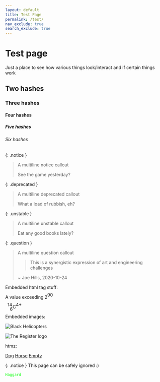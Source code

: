 ```yaml
---
layout: default
title: Test Page
permalink: /test/
nav_exclude: true
search_exclude: true
---
```


# Test page

Just a place to see how various things look/interact and if certain things work

## Two hashes

### Three hashes

#### Four hashes

##### Five hashes

###### Six hashes

{: .notice }
> A multiline notice callout
>
> See the game yesterday?

{: .deprecated }
> A multiline deprecated callout
>
> What a load of rubbish, eh?

{: .unstable }
> A multiline unstable callout
>
> Eat any good books lately?

{: .question }
> A multiline question callout
>
> > This is a synergistic expression of art and engineering challenges
>
> ~ Joe Hills, 2020-10-24

Embedded html tag stuff:

A value exceeding 2<span style="vertical-align: baseline; position: relative; top: -0.5em;">90</span>

<span style="vertical-align: baseline; position: relative; top: -0.5em; right: -0.5em;">14</span><span style="vertical-align: baseline; position: relative; bottom: -0.5em;">6</span>C<span style="vertical-align: baseline; position: relative; top: -0.5em;">4+</span>

Embedded images:

![Black Helicopters](https://www.theregister.com/design_picker/fa16d26efb42e6ba1052f1d387470f643c5aa18d/graphics/icons/comment/black_helicopters_48.png)

![The Register logo](https://www.theregister.com/design_picker/fa16d26efb42e6ba1052f1d387470f643c5aa18d/graphics/std/reg_logo_no_strapline.svg)

htmz:

<base target="htmz" />

<div rolf="tablist">
    <a class="tab" href="/hidden/dog.html#tab">Dog</a>
    <a class="tab" href="/hidden/horse.html#tab">Horse</a>
    <a class="tab" href="/hidden/empty.html#tab">Empty</a>
</div>

<div id="tab" role="tabpanel"></div>

<iframe hidden name=htmz onload="setTimeout(()=>document.querySelector(contentWindow.location.hash||null)?.replaceWith(...contentDocument.body.childNodes))"></iframe>

{: .notice }
This page can be safely ignored :)

<code style="color:25FF25;">Haggard</code>
